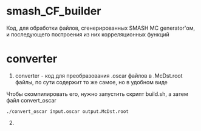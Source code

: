 # smash_CF_builder
Код, для обработки файлов, сгенерированных SMASH MC generator'ом, и последующего построения из них корреляционных функций
# converter
1) converter - код для преобразования .oscar файлов в .McDst.root файлы, по сути содержит то же самое, но в удобном виде

Чтобы скомпилировать его, нужно запустить скрипт build.sh, а затем файл convert_oscar 
```
./convert_oscar input.oscar output.McDst.root
```

2) 